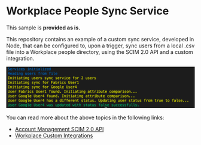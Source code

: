 # Workplace People Sync Service
This sample is **provided as is.**

This repository contains an example of a custom sync service, developed in Node, that can be configured to, upon a trigger, sync users from a local .csv file into a Workplace people directory, using the SCIM 2.0 API and a custom integration.

![Console Log Example](https://github.com/marcoszanre/wp-sync-service/blob/main/ConsoleScreenshot.png)

You can read more about the above topics in the following links:
- [Account Management SCIM 2.0 API](https://developers.facebook.com/docs/workplace/reference/account-management-api/scim-v2)
- [Workplace Custom Integrations](https://developers.facebook.com/docs/workplace/custom-integrations-new/)
